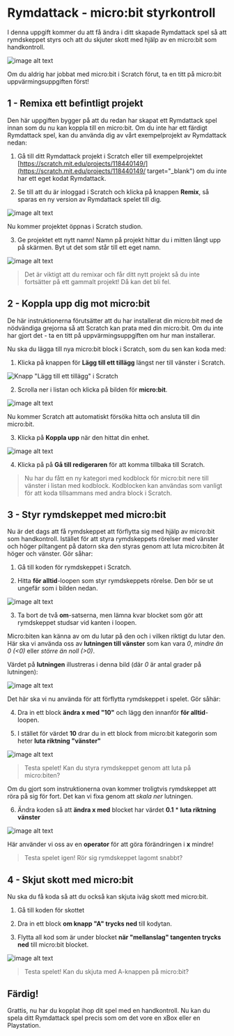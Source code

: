 # Rymdattack - micro:bit styrkontroll

I denna uppgift kommer du att få ändra i ditt skapade Rymdattack spel så att rymdskeppet
styrs och att du skjuter skott med hjälp av en micro:bit som handkontroll.

![image alt text](image_1.png)

Om du aldrig har jobbat med micro:bit i Scratch förut, ta en titt på micro:bit uppvärmingsuppgiften först!

## 1 - Remixa ett befintligt projekt

Den här uppgiften bygger på att du redan har skapat ett Rymdattack spel innan som du nu kan koppla till en micro:bit. Om du inte har ett färdigt Rymdattack spel, kan du använda dig av vårt exempelprojekt av Rymdattack nedan:

1. Gå till ditt Rymdattack projekt i Scratch eller till exempelprojektet [https://scratch.mit.edu/projects/118440149/](https://scratch.mit.edu/projects/118440149/ target="_blank") om du inte har ett eget kodat Rymdattack. <a href="https://scratch.mit.edu" target="_blank"></a>

2. Se till att du är inloggad i Scratch och klicka på knappen **Remix**, så sparas en ny version av Rymdattack spelet till dig.

![image alt text](image_2.png)

Nu kommer projektet öppnas i Scratch studion.

3. Ge projektet ett nytt namn! Namn på projekt hittar du i mitten långt upp på skärmen. Byt ut det som står till ett eget namn.

![image alt text](image_3.png)

> Det är viktigt att du remixar och får ditt nytt projekt så du inte fortsätter på ett gammalt projekt! Då kan det bli fel.

## 2 - Koppla upp dig mot micro:bit

De här instruktionerna förutsätter att du har installerat din micro:bit med de nödvändiga grejorna så att Scratch kan prata med din micro:bit. Om du inte har gjort det - ta en titt på uppvärmingsuppgiften om hur man installerar.

Nu ska du lägga till nya micro:bit block i Scratch, som du sen kan koda med:

1. Klicka på knappen för **Lägg till ett tillägg** längst ner till vänster i Scratch.

![Knapp "Lägg till ett tillägg" i Scratch](../microbit_uppvarmning_scratch/image_2.png)

2. Scrolla ner i listan och klicka på bilden för **micro:bit**.

![image alt text](../microbit_uppvarmning_scratch/image_3.png)

Nu kommer Scratch att automatiskt försöka hitta och ansluta till din micro:bit.

3. Klicka på **Koppla upp** när den hittat din enhet.

![image alt text](../microbit_uppvarmning_scratch/image_4.png)

4. Klicka på på **Gå till redigeraren** för att komma tillbaka till Scratch.

> Nu har du fått en ny kategori med kodblock för micro:bit nere till vänster i listan med kodblock. Kodblocken kan användas som vanligt för att koda tillsammans med andra block i Scratch.


## 3 - Styr rymdskeppet med micro:bit

Nu är det dags att få rymdskeppet att förflytta sig med hjälp av micro:bit som handkontroll. Istället för att styra rymdskeppets rörelser med vänster och höger piltangent på datorn ska den styras genom att luta micro:biten åt höger och vänster. Gör såhar:

1. Gå till koden för rymdskeppet i Scratch.

2. Hitta **för alltid**-loopen som styr rymdskeppets rörelse. Den bör se ut ungefär som i bilden nedan.

![image alt text](image_4.png)

3. Ta bort de två **om**-satserna, men lämna kvar blocket som gör att rymdskeppet studsar vid kanten i loopen.

Micro:biten kan känna av om du lutar på den och i vilken riktigt du lutar den. Här ska vi använda oss av **lutningen till vänster** som kan vara *0*, *mindre än 0 (<0)* eller *större än noll (>0)*.

Värdet på **lutningen** illustreras i denna bild (där *0* är antal grader på lutningen):

![image alt text](image_5.png)

Det här ska vi nu använda för att förflytta rymdskeppet i spelet. Gör såhär:

4. Dra in ett block **ändra x med "10"** och lägg den innanför **för alltid**-loopen.

5. I stället för värdet **10** drar du in ett block from micro:bit kategorin som heter **luta riktning "vänster"**

![image alt text](image_6.png)

> Testa spelet! Kan du styra rymdskeppet genom att luta på micro:biten?

Om du gjort som instruktionerna ovan kommer troligtvis rymdskeppet att röra på sig för fort. Det kan vi fixa genom att *skala ner* lutningen.

6. Ändra koden så att **ändra x med** blocket har värdet **0.1** * **luta riktning vänster**

![image alt text](image_7.png)

Här använder vi oss av en **operator** för att göra förändringen i **x** mindre!

> Testa spelet igen! Rör sig rymdskeppet lagomt snabbt?

## 4 - Skjut skott med micro:bit

Nu ska du få koda så att du också kan skjuta iväg skott med micro:bit.

1. Gå till koden för skottet

2. Dra in ett block **om knapp "A" trycks ned** till kodytan.

3. Flytta all kod som är under blocket **när "mellanslag" tangenten trycks ned** till micro:bit blocket.

![image alt text](image_8.gif)

> Testa spelet! Kan du skjuta med A-knappen på micro:bit?

## Färdig!

Grattis, nu har du kopplat ihop dit spel med en handkontroll. Nu kan du spela ditt Rymdattack spel precis som om det vore en xBox eller en Playstation.
